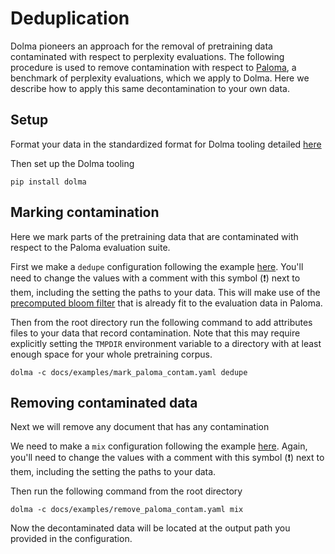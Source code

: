 # Deduplication

Dolma pioneers an approach for the removal of pretraining data contaminated with respect to perplexity evaluations. The following procedure is used to remove contamination with respect to [Paloma](paloma.allen.ai), a benchmark of perplexity evaluations, which we apply to Dolma. Here we describe how to apply this same decontamination to your own data.

## Setup
Format your data in the standardized format for Dolma tooling detailed [here](data-format.md)

Then set up the Dolma tooling
```
pip install dolma
```

## Marking contamination
Here we mark parts of the pretraining data that are contaminated with respect to the Paloma evaluation suite.

First we make a `dedupe` configuration following the example [here](examples/mark_paloma_contam.yaml). You'll need to change the values with a comment with this symbol (❗) next to them, including the setting the paths to your data. This will make use of the [precomputed bloom filter](../bloom_filters/paloma_decon.bin) that is already fit to the evaluation data in Paloma.

Then from the root directory run the following command to add attributes files to your data that record contamination. Note that this may require explicitly setting the `TMPDIR` environment variable to a directory with at least enough space for your whole pretraining corpus.

```
dolma -c docs/examples/mark_paloma_contam.yaml dedupe
```

## Removing contaminated data
Next we will remove any document that has any contamination

We need to make a `mix` configuration following the example [here](examples/remove_paloma_contam.yaml). Again, you'll need to change the values with a comment with this symbol (❗) next to them, including the setting the paths to your data.

Then run the following command from the root directory
```
dolma -c docs/examples/remove_paloma_contam.yaml mix
```

Now the decontaminated data will be located at the output path you provided in the configuration.